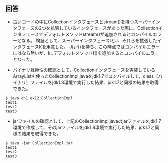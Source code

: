## 回答

* 古いコードの中にCollectionインタフェースとstream()を持つスーパーインタフェースの2つを拡張しているインタフェースがあった際に、Collectionインタフェースでデフォルトメソッドstream()が追加されるとコンパイルエラーとなる。
検証として、スーパーインタフェースIとJ、それらを拡張したインタフェースKを用意した。
Jはf()を持ち、この時点ではコンパイルエラーにはなら無いが、Iにデフォルトメソッドf()を追加するとコンパイルエラーとなった。

* バイナリ互換性の確認として、Collectionインタフェースを実装しているArrayListを使ったCollectionImpl.javaをjdk1.7でコンパイルして、class（バイナリ）ファイルをjdk1.8環境で実行した結果、jdk1.7と同様の結果を取得できた。

```
$ java ch1.ex12.CollectionImpl
test1
test2
test3
```

* jarファイルの確認として、上記のCollectionImpl.javaのjarファイルをjdk1.7環境で作成して、そのjarファイルをjdk1.8環境で実行した結果、jdk1.7と同様の結果を取得できた。

```
$ java -jar CollectionImpl.jar 
test1
test2
test3
```